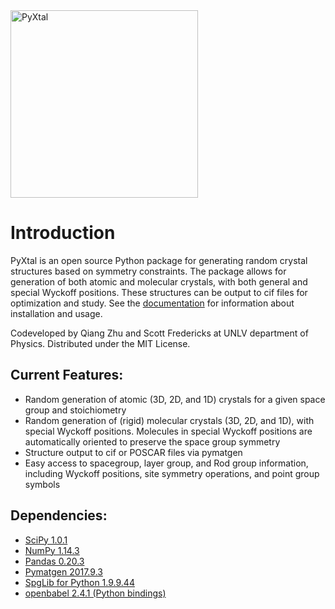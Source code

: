 <img src="https://raw.githubusercontent.com/qzhu2017/PyXtal/master/images/512px_type1.png" alt="PyXtal" width="300"/>

# Introduction
PyXtal is an open source Python package for generating random crystal structures based on symmetry constraints. The package allows for generation of both atomic and molecular crystals, with both general and special Wyckoff positions. These structures can be output to cif files for optimization and study. See the [documentation](http://www.physics.unlv.edu/~qzhu/PyXtal/html/index.html) for information about installation and usage.

Codeveloped by Qiang Zhu and Scott Fredericks at UNLV department of Physics.
Distributed under the MIT License.

## Current Features:
* Random generation of atomic (3D, 2D, and 1D) crystals for a given space group and stoichiometry
* Random generation of (rigid) molecular crystals (3D, 2D, and 1D), with special Wyckoff positions. Molecules in special Wyckoff positions are automatically oriented to preserve the space group symmetry
* Structure output to cif or POSCAR files via pymatgen
* Easy access to spacegroup, layer group, and Rod group information, including Wyckoff positions, site symmetry operations, and point group symbols

## Dependencies:
* [SciPy 1.0.1](https://www.scipy.org/install.html)
* [NumPy 1.14.3](https://www.scipy.org/scipylib/download.html)
* [Pandas 0.20.3](https://pandas.pydata.org/getpandas.html)
* [Pymatgen 2017.9.3](http://pymatgen.org/#getting-pymatgen)
* [SpgLib for Python 1.9.9.44](https://atztogo.github.io/spglib/python-spglib.html#installation)
* [openbabel 2.4.1 (Python bindings)](http://openbabel.org/wiki/Main_Page)
